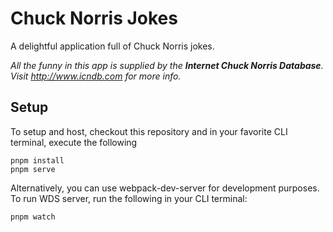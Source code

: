 # Chuck Norris Jokes
A delightful application full of Chuck Norris jokes.

*All the funny in this app is supplied by the **Internet Chuck Norris Database**. Visit http://www.icndb.com for more info.*

## Setup
To setup and host, checkout this repository and in your favorite CLI terminal, execute the following
```
pnpm install
pnpm serve
```
Alternatively, you can use webpack-dev-server for development purposes. To run WDS server, run the following in your CLI terminal:
```
pnpm watch
```
